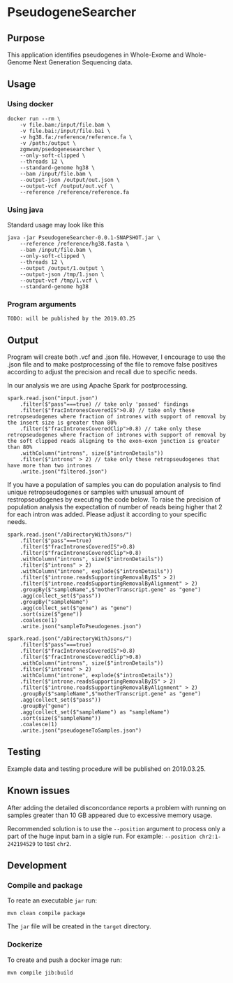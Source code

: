 # PseudogeneSearcher

## Purpose
This application identifies pseudogenes in Whole-Exome and Whole-Genome Next Generation Sequencing data.

## Usage
### Using docker

```
docker run --rm \
    -v file.bam:/input/file.bam \
    -v file.bai:/input/file.bai \
    -v hg38.fa:/reference/reference.fa \
    -v /path:/output \
    zgmwum/psedogenesearcher \
    --only-soft-clipped \
    --threads 12 \
    --standard-genome hg38 \
    --bam /input/file.bam \
    --output-json /output/out.json \
    --output-vcf /output/out.vcf \
    --reference /reference/reference.fa
```

### Using java
Standard usage may look like this
```
java -jar PseudogeneSearcher-0.0.1-SNAPSHOT.jar \
    --reference /reference/hg38.fasta \
    --bam /input/file.bam \
    --only-soft-clipped \
    --threads 12 \
    --output /output/1.output \
    --output-json /tmp/1.json \
    --output-vcf /tmp/1.vcf \
    --standard-genome hg38
```

### Program arguments
```TODO: will be published by the 2019.03.25```

## Output
Program will create both .vcf and .json file. However, I encourage to use the .json file and to make postprocessing of the file to remove
false positives according to adjust the precision and recall due to specific needs.

In our analysis we are using Apache Spark for postprocessing.

```
spark.read.json("input.json")
    .filter($"pass"===true) // take only 'passed' findings
    .filter($"fracIntronesCoveredIS">0.8) // take only these retropseudogenes where fraction of intrones with support of removal by the insert size is greater than 80%
    .filter($"fracIntronesCoveredClip">0.8) // take only these retropseudogenes where fraction of intrones with support of removal by the soft clipped reads aligning to the exon-exon junction is greater than 80%
    .withColumn("introns", size($"intronDetails"))
    .filter($"introns" > 2) // take only these retropseudogenes that have more than two intrones
    .write.json("filtered.json")
```

If you have a population of samples you can do population analysis to find unique retropseudogenes or samples with unusual amount of restropseudogenes by executing the code below. To raise the precision of population analysis the expectation of number of reads being higher that 2 for each intron was added. Please adjust it according to your specific needs.

```
spark.read.json("/aDirectoryWithJsons/")
    .filter($"pass"===true)
    .filter($"fracIntronesCoveredIS">0.8)
    .filter($"fracIntronesCoveredClip">0.8)
    .withColumn("introns", size($"intronDetails"))
    .filter($"introns" > 2)
    .withColumn("introne", explode($"intronDetails"))
    .filter($"introne.readsSupportingRemovalByIS" > 2)
    .filter($"introne.readsSupportingRemovalByAlignment" > 2)
    .groupBy($"sampleName",$"motherTranscript.gene" as "gene")
    .agg(collect_set($"pass"))
    .groupBy("sampleName")
    .agg(collect_set($"gene") as "gene")
    .sort(size($"gene"))
    .coalesce(1)
    .write.json("sampleToPseudogenes.json")
```


```
spark.read.json("/aDirectoryWithJsons/")
    .filter($"pass"===true)
    .filter($"fracIntronesCoveredIS">0.8)
    .filter($"fracIntronesCoveredClip">0.8)
    .withColumn("introns", size($"intronDetails"))
    .filter($"introns" > 2)
    .withColumn("introne", explode($"intronDetails"))
    .filter($"introne.readsSupportingRemovalByIS" > 2)
    .filter($"introne.readsSupportingRemovalByAlignment" > 2)
    .groupBy($"sampleName",$"motherTranscript.gene" as "gene")
    .agg(collect_set($"pass"))
    .groupBy("gene")
    .agg(collect_set($"sampleName") as "sampleName")
    .sort(size($"sampleName"))
    .coalesce(1)
    .write.json("pseudogeneToSamples.json")
```

## Testing
Example data and testing procedure will be published on 2019.03.25.


## Known issues
After adding the detailed disconcordance reports a problem with running on samples greater than 10 GB appeared due to excessive memory usage.

Recommended solution is to use the ```--position``` argument to process only a part of the huge input bam in a sigle run. For example: ```--position chr2:1-242194529``` to test ```chr2```.


## Development

### Compile and package
To reate an executable ```jar``` run:
```
mvn clean compile package
```
The ```jar``` file will be created in the ```target``` directory.

### Dockerize
To create and push a docker image run:
```
mvn compile jib:build
```
